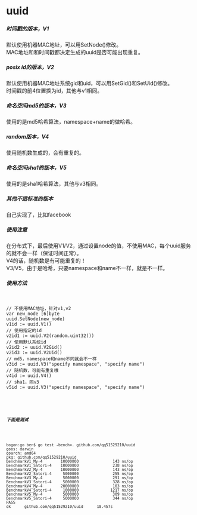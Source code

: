 # uuid

<h5>时间戳的版本，V1</h5>
<p>
默认使用机器MAC地址，可以用SetNode()修改。<br>
MAC地址和和时间戳都决定生成的uuid是否可能出现重复。
</p>

<h5>posix id的版本，V2</h5>
<p>
默认使用机器MAC地址系统gid和uid，可以用SetGid()和SetUid()修改。<br>
时间戳的前4位置换为id，其他与v1相同。
</p>

<h5>命名空间md5的版本，V3</h5>
<p>使用的是md5哈希算法，namespace+name的做哈希。</p>

<h5>random版本，V4</h5>
<p>使用随机数生成的，会有重复的。</p>

<h5>命名空间sha1的版本，V5</h5>
<p>使用的是sha1哈希算法，其他与v3相同。</p>

<h5>其他不适标准的版本</h5>
<p>自己实现了，比如facebook</p>

<h5>使用注意</h5>
<p>在分布式下，最后使用V1/V2，通过设置node的值，不使用MAC，每个uuid服务的就不会一样（保证时间正常）。<br>
V4的话，随机数是有可能重复的！<br>
V3/V5，由于是哈希，只要namespace和name不一样，就是不一样。</p>

<h5>使用方法</h5>
<code>
<pre>
// 不使用MAC地址，针对v1,v2
var new_node [6]byte
uuid.SetNode(new_node)
v1id := uuid.V1()
// 使用指定的id
v2id1 := uuid.V2(random.uint32())
// 使用默认系统id
v2id2 := uuid.V2Gid()
v2id3 := uuid.V2Uid()
// md5，namespace和name不同就会不一样
v3id := uuid.V3("specify namespace", "specify name")
// 随机数，可能有重复哦
v4id := uuid.V4()
// sha1，同v3
v5id := uuid.V3("specify namespace", "specify name")
</pre>
</cdoe>

<h5>下面是测试</h5>
<code>
<pre>
bogon:go ben$ go test -bench=. github.com/qq51529210/uuid
goos: darwin
goarch: amd64 
pkg: github.com/qq51529210/uuid 
BenchmarkV1_My-4        10000000               143 ns/op 
BenchmarkV1_Satori-4    10000000               238 ns/op 
BenchmarkV2_My-4        10000000               143 ns/op 
BenchmarkV2_Satori-4     5000000               255 ns/op 
BenchmarkV3_My-4         5000000               291 ns/op 
BenchmarkV3_Satori-4     5000000               328 ns/op 
BenchmarkV4_My-4        20000000               103 ns/op 
BenchmarkV4_Satori-4     1000000              1217 ns/op 
BenchmarkV5_My-4         5000000               309 ns/op 
BenchmarkV5_Satori-4     5000000               344 ns/op 
PASS 
ok      github.com/qq51529210/uuid      18.457s 
</pre>
</cdoe>
